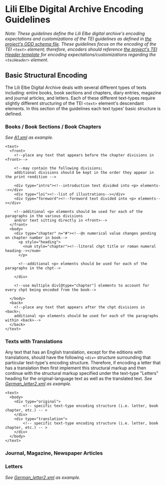 # Lili Elbe Digital Archive Encoding Guidelines  
  
_Note: These guidelines define the Lili Elbe digital archive's encoding expectations and customizations of the TEI guidelines as defined in [the project's ODD schema file](https://gitlab.com/ctsdh/lili-elbe-code/blob/master/schema/LEDA_ODD.ODD). These guidelines focus on the encoding of the TEI `<text>` element; therefore, encoders should reference [the project's TEI Header template](https://raw.githubusercontent.com/RJP43/LiliElbe_EngagedLearners/master/ProjectDocs/TEIHeader_Template.xml) for encoding expectations/customizations regarding the `<teiHeader>` element._   
  
## Basic Structural Encoding 
  
The Lili Elbe Digital Archive deals with several different types of texts including: entire books, book sections and chapters, diary entries, magazine and journal articles, and letters. Each of these different text-types require slightly different structuring of the TEI `<text>` element's descendant elements. In this section of the guidelines each text types' basic structure is defined.   
  
### Books / Book Sections / Book Chapters   
_See [A1.xml](https://gitlab.com/ctsdh/lilielbe_A1/blob/master/A1.xml) as example._  

````
<text>
  <front>
    <!--place any text that appears before the chapter divisions in <front>-->
    
    <!--may contain the following divisions; 
    additional divisions should be kept in the order they appear in the print rendition -->
    
    <div type="intro"><!--introduction text divided into <p> elements--></div>
    <div type="loi"><!--list of illustrations--></div>
    <div type="foreword"><!--foreword text divided into <p> elements--></div>
    
    <!--additional <p> elements should be used for each of the paragraphs in the various divisions
    and/or text sitting directly in <front>-->
  </front>
  <body>
    <div type="chapter" n="#"><!--@n numerical value changes pending on chapter number in book-->
      <p style="heading">
        <num style="chapter"><!--literal chpt title or roman numeral heading--></num>
      </p>
      
      <!--additional <p> elements should be used for each of the paragraphs in the chpt-->
      
    </div>
    
    <!--use multiple div[@type="chapter"] elements to account for every chpt being encoded from the book-->
    
  </body>
  <back>
    <!--place any text that appears after the chpt divisions in <back>;
    additional <p> elements should be used for each of the paragraphs within <back>-->
  </back>
</text>
````
  
### Texts with Translations  
Any text that has an English translation, except for the editions with translations, should have the following `<div>` structure surrounding that particular text-type's encoding structure. Therefore, if encoding a letter that has a translation then first implement this structural markup and then continue with the structural markup specified under the text-type "Letters" heading for the original-language text as well as the translated text. _See [German_letter2.xml](https://github.com/RJP43/LiliElbe_EngagedLearners/blob/master/ProjectDocs/archivalMaterials/German_archive/German_letter2/German_letter2.xml) as example._   
  
````
<text>
  <body>  
    <div type="original">
    	<!-- specific text-type encoding structure (i.e. letter, book chapter, etc.) -- >
    </div>
    <div type="translation">
    	<!-- specific text-type encoding structure (i.e. letter, book chapter, etc.) -- >
    </div>
  </body>
</text>
````
 
### Journal, Magazine, Newspaper Articles  
  
  
### Letters  
_See [German_letter2.xml](https://github.com/RJP43/LiliElbe_EngagedLearners/blob/master/ProjectDocs/archivalMaterials/German_archive/German_letter2/German_letter2.xml) as example._  
  


